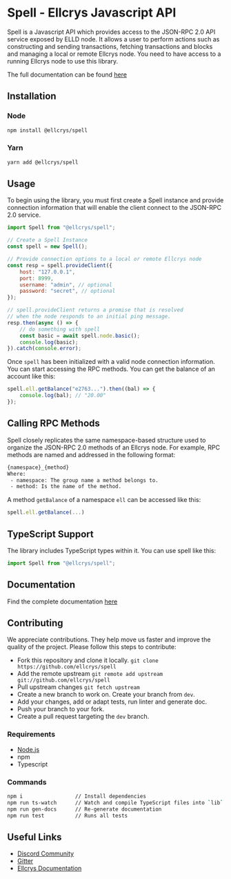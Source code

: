 # Spell - Ellcrys Javascript API

Spell is a Javascript API which provides access to the JSON-RPC 2.0 API service exposed by ELLD node. It allows a user to perform actions such as constructing and sending transactions, fetching transactions and blocks and managing a local or remote Ellcrys node. You need to have access to a running Ellcrys node to use this library.

The full documentation can be found [here](https://ellcrys.github.io/spell)

## Installation

### Node

```sh
npm install @ellcrys/spell
```

### Yarn

```sh
yarn add @ellcrys/spell
```

## Usage

To begin using the library, you must first create a Spell instance and provide connection information that will enable the client connect to the JSON-RPC 2.0 service.

```javascript
import Spell from "@ellcrys/spell";

// Create a Spell Instance
const spell = new Spell();

// Provide connection options to a local or remote Ellcrys node
const resp = spell.provideClient({
	host: "127.0.0.1",
	port: 8999,
	username: "admin", // optional
	password: "secret", // optional
});

// spell.provideClient returns a promise that is resolved
// when the node responds to an initial ping message.
resp.then(async () => {
	// do something with spell
	const basic = await spell.node.basic();
	console.log(basic);
}).catch(console.error);
```

Once `spell` has been initialized with a valid node connection information. You can start accessing the RPC methods. You can get the balance of an account like this:

```javascript
spell.ell.getBalance("e2763...").then((bal) => {
	console.log(bal); // "20.00"
});
```

## Calling RPC Methods

Spell closely replicates the same namespace-based structure used to organize the JSON-RPC 2.0 methods of an Ellcrys node. For example, RPC methods are named and addressed in the following format:

```txt
{namespace}_{method}
Where:
 - namespace: The group name a method belongs to.
 - method: Is the name of the method.
```

A method `getBalance` of a namespace `ell` can be accessed like this:

```javascript
spell.ell.getBalance(...)
```

## TypeScript Support

The library includes TypeScript types within it. You can use spell like this:

```javascript
import Spell from "@ellcrys/spell";
```

## Documentation

Find the complete documentation [here](https://ellcrys.github.io/spell)

## Contributing

We appreciate contributions. They help move us faster and improve the quality of the project. Please follow this steps to contribute:

-   Fork this repository and clone it locally.
    `git clone https://github.com/ellcrys/spell`
-   Add the remote upstream
    `git remote add upstream git://github.com/ellcrys/spell`
-   Pull upstream changes
    `git fetch upstream`
-   Create a new branch to work on. Create your branch from `dev`.
-   Add your changes, add or adapt tests, run linter and generate doc.
-   Push your branch to your fork.
-   Create a pull request targeting the `dev` branch.

### Requirements

-   [Node.js](https://nodejs.org/)
-   npm
-   Typescript

### Commands

```sh
npm i                 // Install dependencies
npm run ts-watch      // Watch and compile TypeScript files into `lib`
npm run gen-docs      // Re-generate documentation
npm run test          // Runs all tests
```

## Useful Links

-   [Discord Community](https://discord.gg/QH2n2hT)
-   [Gitter](https://gitter.im/ellnet)
-   [Ellcrys Documentation](https://docs.ellcrys.org)

